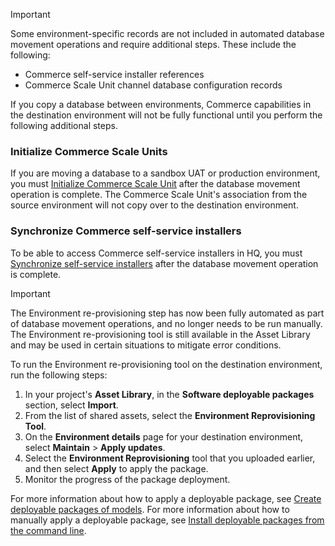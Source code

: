 > [!IMPORTANT]
> Some environment-specific records are not included in automated database movement operations and require additional steps. These include the following:
> - Commerce self-service installer references
> - Commerce Scale Unit channel database configuration records

If you copy a database between environments, Commerce capabilities in the destination environment will not be fully functional until you perform the following additional steps.

### Initialize Commerce Scale Units
If you are moving a database to a sandbox UAT or production environment, you must [Initialize Commerce Scale Unit](../deployment/Initialize-Retail-Channels.md) after the database movement operation is complete. The Commerce Scale Unit's association from the source environment will not copy over to the destination environment. 

### Synchronize Commerce self-service installers
To be able to access Commerce self-service installers in HQ, you must [Synchronize self-service installers](https://docs.microsoft.com/dynamics365/commerce/dev-itpro/synchronize-installers) after the database movement operation is complete.

> [!IMPORTANT]
> The Environment re-provisioning step has now been fully automated as part of database movement operations, and no longer needs to be run manually. The Environment re-provisioning tool is still available in the Asset Library and may be used in certain situations to mitigate error conditions. 

To run the Environment re-provisioning tool on the destination environment, run the following steps:

1. In your project's **Asset Library**, in the **Software deployable packages** section, select **Import**.
2. From the list of shared assets, select the **Environment Reprovisioning Tool**.
3. On the **Environment details** page for your destination environment, select **Maintain** > **Apply updates**.
4. Select the **Environment Reprovisioning** tool that you uploaded earlier, and then select **Apply** to apply the package.
5. Monitor the progress of the package deployment.

For more information about how to apply a deployable package, see [Create deployable packages of models](../deployment/create-apply-deployable-package.md). For more information about how to manually apply a deployable package, see [Install deployable packages from the command line](../deployment/install-deployable-package.md).
